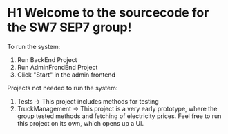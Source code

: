 # H1 Welcome to the sourcecode for the SW7 SEP7 group!

To run the system:

1. Run BackEnd Project
2. Run AdminFrondEnd Project
3. Click "Start" in the admin frontend


Projects not needed to run the system:
1. Tests -> This project includes methods for testing
2. TruckManagement -> This project is a very early prototype, where the group tested methods and fetching of electricity prices. Feel free to run this project on its own, which opens up a UI.

